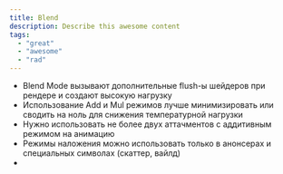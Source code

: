 ```yaml
---
title: Blend
description: Describe this awesome content
tags:
  - "great"
  - "awesome"
  - "rad"
---
```

- Blend Mode вызывают дополнительные flush-ы шейдеров при рендере и создают высокую нагрузку
- Использование Add и Mul режимов лучше минимизировать или сводить на ноль для снижения температурной нагрузки
- Нужно использовать не более двух аттачментов с аддитивным режимом на анимацию
- Режимы наложения можно использовать только в анонсерах и специальных символах (скаттер, вайлд)
- 